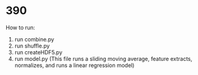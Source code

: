 # 390

How to run:
1. run combine.py
2. run shuffle.py
3. run createHDF5.py
4. run model.py (This file runs a sliding moving average, feature extracts, normalizes, and runs a linear regression model)
